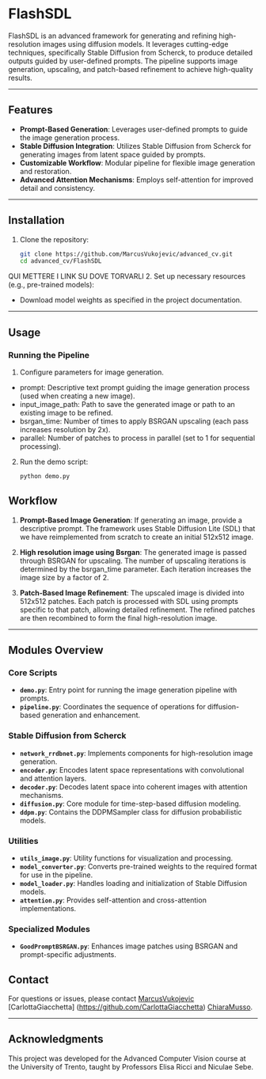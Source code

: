 # FlashSDL

FlashSDL is an advanced framework for generating and refining high-resolution images using diffusion models. It leverages cutting-edge techniques, specifically Stable Diffusion from Scherck, to produce detailed outputs guided by user-defined prompts. The pipeline supports image generation, upscaling, and patch-based refinement to achieve high-quality results.

---

## Features

- **Prompt-Based Generation**: Leverages user-defined prompts to guide the image generation process.
- **Stable Diffusion Integration**: Utilizes Stable Diffusion from Scherck for generating images from latent space guided by prompts.
- **Customizable Workflow**: Modular pipeline for flexible image generation and restoration.
- **Advanced Attention Mechanisms**: Employs self-attention for improved detail and consistency.

---

## Installation

1. Clone the repository:
   ```bash
   git clone https://github.com/MarcusVukojevic/advanced_cv.git
   cd advanced_cv/FlashSDL
   ```

QUI METTERE I LINK SU DOVE TORVARLI
2. Set up necessary resources (e.g., pre-trained models):
   - Download model weights as specified in the project documentation.

---

## Usage

### Running the Pipeline

1. Configure parameters for image generation.
- prompt: Descriptive text prompt guiding the image generation process (used when creating a new image).
- input_image_path: Path to save the generated image or path to an existing image to be refined.
- bsrgan_time: Number of times to apply BSRGAN upscaling (each pass increases resolution by 2x).
- parallel: Number of patches to process in parallel (set to 1 for sequential processing).

2. Run the demo script:
   ```bash
   python demo.py
   ```

## Workflow

1. **Prompt-Based Image Generation**: If generating an image, provide a descriptive prompt. The framework uses Stable Diffusion Lite (SDL) that we have reimplemented from scratch to create an initial 512x512 image.

2. **High resolution image using Bsrgan**: The generated image is passed through BSRGAN for upscaling. The number of upscaling iterations is determined by the bsrgan_time parameter. Each iteration increases the image size by a factor of 2.

3. **Patch-Based Image Refinement**: The upscaled image is divided into 512x512 patches. Each patch is processed with SDL using prompts specific to that patch, allowing detailed refinement. The refined patches are then recombined to form the final high-resolution image.


---

## Modules Overview

### Core Scripts

- **`demo.py`**: Entry point for running the image generation pipeline with prompts.
- **`pipeline.py`**: Coordinates the sequence of operations for diffusion-based generation and enhancement.

### Stable Diffusion from Scherck

- **`network_rrdbnet.py`**: Implements components for high-resolution image generation.
- **`encoder.py`**: Encodes latent space representations with convolutional and attention layers.
- **`decoder.py`**: Decodes latent space into coherent images with attention mechanisms.
- **`diffusion.py`**: Core module for time-step-based diffusion modeling.
- **`ddpm.py`**: Contains the DDPMSampler class for diffusion probabilistic models.

### Utilities

- **`utils_image.py`**: Utility functions for visualization and processing.
- **`model_converter.py`**: Converts pre-trained weights to the required format for use in the pipeline.
- **`model_loader.py`**: Handles loading and initialization of Stable Diffusion models.
- **`attention.py`**: Provides self-attention and cross-attention implementations.

### Specialized Modules

- **`GoodPromptBSRGAN.py`**: Enhances image patches using BSRGAN and prompt-specific adjustments.


## Contact

For questions or issues, please contact [MarcusVukojevic](https://github.com/MarcusVukojevic) [CarlottaGiacchetta] (https://github.com/CarlottaGiacchetta) [ChiaraMusso](https://github.com/ChiaraMuss).

---

## Acknowledgments

This project was developed for the Advanced Computer Vision course at the University of Trento, taught by Professors Elisa Ricci and Niculae Sebe.

